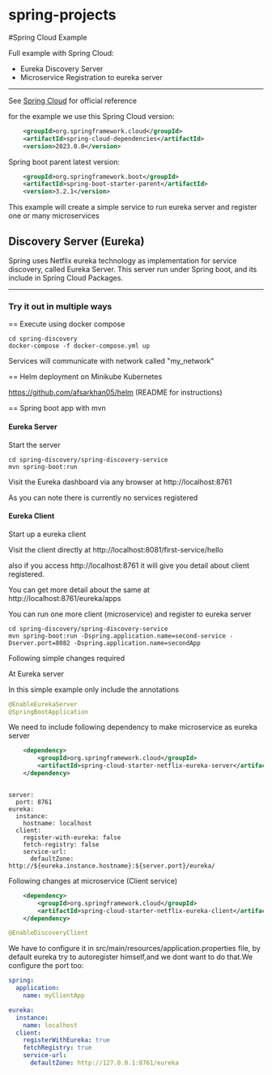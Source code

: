 # spring-projects

#Spring Cloud Example

Full example with Spring Cloud:

* Eureka Discovery Server
* Microservice Registration to eureka server


***

See [Spring Cloud](http://projects.spring.io/spring-cloud/) for official reference

for the example we use this Spring Cloud version:
```xml
    <groupId>org.springframework.cloud</groupId>
    <artifactId>spring-cloud-dependencies</artifactId>
    <version>2023.0.0</version>
```

Spring boot parent latest version:
```xml
    <groupId>org.springframework.boot</groupId>
    <artifactId>spring-boot-starter-parent</artifactId>
    <version>3.2.1</version>
```

This example will create a simple service to run eureka server and register one or many microservices

## Discovery Server (Eureka)

Spring uses Netflix eureka technology as implementation for service discovery, called Eureka Server.
This server run under Spring boot, and its include in Spring Cloud Packages.

***

### Try it out in multiple ways

== Execute using docker compose

```
cd spring-discovery
docker-compose -f docker-compose.yml up
```

Services will communicate with network called "my_network"

== Helm deployment on Minikube Kubernetes

https://github.com/afsarkhan05/helm (README for instructions)


== Spring boot app with mvn

#### Eureka Server

Start the server

```
cd spring-discovery/spring-discovery-service
mvn spring-boot:run
```

Visit the Eureka dashboard via any browser at http://localhost:8761

As you can note there is currently no services registered


#### Eureka Client

Start up a eureka client

Visit the client directly at http://localhost:8081/first-service/hello

also if you access http://localhost:8761 it will give you detail about client registered.

You can get more detail about the same at http://localhost:8761/eureka/apps

You can run one more client (microservice) and register to eureka server


```
cd spring-discovery/spring-discovery-service
mvn spring-boot:run -Dspring.application.name=second-service -Dserver.port=8082 -Dspring.application.name=secondApp
```



Following simple changes required 

At Eureka server

In this simple example only include the annotations
```java
@EnableEurekaServer
@SpringBootApplication
```

We need to include following dependency to make microservice as eureka server
```xml
    <dependency>
        <groupId>org.springframework.cloud</groupId>
        <artifactId>spring-cloud-starter-netflix-eureka-server</artifactId>
    </dependency>
```

```properties

server:
  port: 8761
eureka:
  instance:
    hostname: localhost
  client:
    register-with-eureka: false
    fetch-registry: false
    service-url:
      defaultZone: http://${eureka.instance.hostname}:${server.port}/eureka/
```

Following changes at microservice (Client service)

```xml
    <dependency>
        <groupId>org.springframework.cloud</groupId>
        <artifactId>spring-cloud-starter-netflix-eureka-client</artifactId>
    </dependency>
```

```java
@EnableDiscoveryClient
```

We have to configure it in src/main/resources/application.properties file, by default eureka try to autoregister himself,and we dont want to do that.We configure the port too:

```yaml
spring:
  application:
    name: myClientApp

eureka:
  instance:
    name: localhost
  client:
    registerWithEureka: true
    fetchRegistry: true
    service-url:
      defaultZone: http://127.0.0.1:8761/eureka
```

